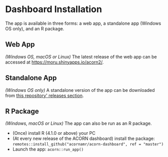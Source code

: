 # Dashboard Installation

The app is available in three forms: a web app, a standalone app (Windows OS only), and an R package.

## Web App

*(Windows OS, macOS or Linux)*
The latest release of the web app can be accessed at https://moru.shinyapps.io/acorn2/.

## Standalone App

*(Windows OS only)*
A standalone version of the app can be downloaded from [this repository' releases section](https://github.com/acornamr/acorn-dashboard/releases).


## R Package

*(Windows, macOS or Linux)* 
The app can also be run as an R package.

- (Once) install R (4.1.0 or above) your PC 
- (At every new release of the ACORN dashboard) install the package: `remotes::install_github("acornamr/acorn-dashboard", ref = "master")`
- Launch the app: `acorn::run_app()`